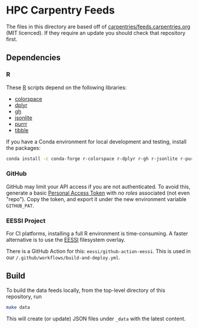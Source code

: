 # HPC Carpentry Feeds

The files in this directory are based off of [carpentries/feeds.carpentries.org](
https://github.com/carpentries/feeds.carpentries.org) (MIT licenced). 
If they require an update you should check that repository first.

## Dependencies

### R

These [R](https://www.r-project.org) scripts depend on the following libraries:
* [colorspace](https://cran.r-project.org/web/packages/colorspace/)
* [dplyr](https://cran.r-project.org/web/packages/dplyr/)
* [gh](https://cran.r-project.org/web/packages/gh/)
* [jsonlite](https://cran.r-project.org/web/packages/jsonlite/)
* [purrr](https://cran.r-project.org/web/packages/purrr/)
* [tibble](https://cran.r-project.org/web/packages/tibble/)

If you have a Conda environment for local development and testing, install the
packages:

```bash
conda install -c conda-forge r-colorspace r-dplyr r-gh r-jsonlite r-purrr r-tibble
```

### GitHub

GitHub may limit your API access if you are not authenticated. To avoid this,
generate a basic [Personal Access Token](
https://docs.github.com/en/github/authenticating-to-github/creating-a-personal-access-token)
with *no roles* associated (not even "repo"). Copy the token, and export it
under the new environment variable `GITHUB_PAT`.

### EESSI Project

For CI platforms, installing a full R environment is time-consuming. A faster
alternative is to use the [EESSI](https://eessi.github.io/docs/) filesystem
overlay.

There is a GitHub Action for this: `eessi/github-action-eessi`. This is used in
our `/.github/workflows/build-and-deploy.yml`.

## Build

To build the data feeds locally, from the top-level directory of this
repository, run

```bash
make data
```

This will create (or update) JSON files under `_data` with the latest content.
